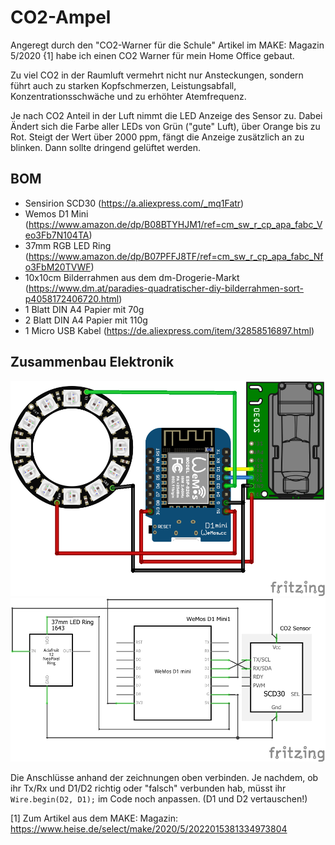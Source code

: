 # CO2-Ampel

Angeregt durch den "CO2-Warner für die Schule" Artikel im MAKE: Magazin 5/2020 {1] habe ich einen CO2 Warner für mein Home Office gebaut.

Zu viel CO2 in der Raumluft vermehrt nicht nur Ansteckungen, sondern führt auch zu starken Kopfschmerzen, Leistungsabfall, Konzentrationsschwäche und zu erhöhter Atemfrequenz.

Je nach CO2 Anteil in der Luft nimmt die LED Anzeige des Sensor zu. Dabei Ändert sich die Farbe aller LEDs von Grün ("gute" Luft), über Orange bis zu Rot. Steigt der Wert über 2000 ppm, fängt die Anzeige zusätzlich an zu blinken. Dann sollte dringend gelüftet werden.

## BOM

- Sensirion SCD30 (https://a.aliexpress.com/_mq1Fatr)
- Wemos D1 Mini (https://www.amazon.de/dp/B08BTYHJM1/ref=cm_sw_r_cp_apa_fabc_Veo3Fb7N104TA)
- 37mm RGB LED Ring (https://www.amazon.de/dp/B07PFFJ8TF/ref=cm_sw_r_cp_apa_fabc_Nfo3FbM20TVWF)
- 10x10cm Bilderrahmen aus dem dm-Drogerie-Markt (https://www.dm.at/paradies-quadratischer-diy-bilderrahmen-sort-p4058172406720.html)
- 1 Blatt DIN A4 Papier mit 70g
- 2 Blatt DIN A4 Papier mit 110g
- 1 Micro USB Kabel (https://de.aliexpress.com/item/32858516897.html)

## Zusammenbau Elektronik

![](Fotos/CO2-Sensor_Steckplatine.png)
![](Fotos/CO2-Sensor_Schaltplan.png)

Die Anschlüsse anhand der zeichnungen oben verbinden. Je nachdem, ob ihr Tx/Rx und D1/D2 richtig oder "falsch" verbunden hab, müsst ihr `Wire.begin(D2, D1);` im Code noch anpassen. (D1 und D2 vertauschen!)



[1] Zum Artikel aus dem MAKE: Magazin: https://www.heise.de/select/make/2020/5/2022015381334973804
